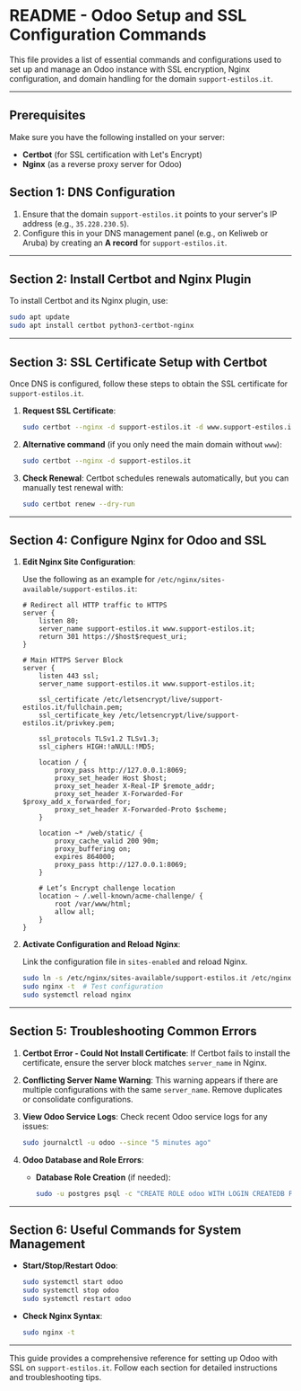 
# README - Odoo Setup and SSL Configuration Commands

This file provides a list of essential commands and configurations used to set up and manage an Odoo instance
with SSL encryption, Nginx configuration, and domain handling for the domain `support-estilos.it`.

---

## Prerequisites

Make sure you have the following installed on your server:
- **Certbot** (for SSL certification with Let's Encrypt)
- **Nginx** (as a reverse proxy server for Odoo)

## Section 1: DNS Configuration
1. Ensure that the domain `support-estilos.it` points to your server's IP address (e.g., `35.228.230.5`).
2. Configure this in your DNS management panel (e.g., on Keliweb or Aruba) by creating an **A record** for `support-estilos.it`.

---

## Section 2: Install Certbot and Nginx Plugin
To install Certbot and its Nginx plugin, use:
```bash
sudo apt update
sudo apt install certbot python3-certbot-nginx
```

---

## Section 3: SSL Certificate Setup with Certbot
Once DNS is configured, follow these steps to obtain the SSL certificate for `support-estilos.it`.

1. **Request SSL Certificate**:
   ```bash
   sudo certbot --nginx -d support-estilos.it -d www.support-estilos.it
   ```

2. **Alternative command** (if you only need the main domain without `www`):
   ```bash
   sudo certbot --nginx -d support-estilos.it
   ```

3. **Check Renewal**:
   Certbot schedules renewals automatically, but you can manually test renewal with:
   ```bash
   sudo certbot renew --dry-run
   ```

---

## Section 4: Configure Nginx for Odoo and SSL

1. **Edit Nginx Site Configuration**:

   Use the following as an example for `/etc/nginx/sites-available/support-estilos.it`:
   ```nginx
   # Redirect all HTTP traffic to HTTPS
   server {
       listen 80;
       server_name support-estilos.it www.support-estilos.it;
       return 301 https://$host$request_uri;
   }

   # Main HTTPS Server Block
   server {
       listen 443 ssl;
       server_name support-estilos.it www.support-estilos.it;

       ssl_certificate /etc/letsencrypt/live/support-estilos.it/fullchain.pem;
       ssl_certificate_key /etc/letsencrypt/live/support-estilos.it/privkey.pem;

       ssl_protocols TLSv1.2 TLSv1.3;
       ssl_ciphers HIGH:!aNULL:!MD5;

       location / {
           proxy_pass http://127.0.0.1:8069;
           proxy_set_header Host $host;
           proxy_set_header X-Real-IP $remote_addr;
           proxy_set_header X-Forwarded-For $proxy_add_x_forwarded_for;
           proxy_set_header X-Forwarded-Proto $scheme;
       }

       location ~* /web/static/ {
           proxy_cache_valid 200 90m;
           proxy_buffering on;
           expires 864000;
           proxy_pass http://127.0.0.1:8069;
       }

       # Let’s Encrypt challenge location
       location ~ /.well-known/acme-challenge/ {
           root /var/www/html;
           allow all;
       }
   }
   ```

2. **Activate Configuration and Reload Nginx**:

   Link the configuration file in `sites-enabled` and reload Nginx.
   ```bash
   sudo ln -s /etc/nginx/sites-available/support-estilos.it /etc/nginx/sites-enabled/
   sudo nginx -t  # Test configuration
   sudo systemctl reload nginx
   ```

---

## Section 5: Troubleshooting Common Errors

1. **Certbot Error - Could Not Install Certificate**:
   If Certbot fails to install the certificate, ensure the server block matches `server_name` in Nginx.

2. **Conflicting Server Name Warning**:
   This warning appears if there are multiple configurations with the same `server_name`. Remove duplicates or consolidate configurations.

3. **View Odoo Service Logs**:
   Check recent Odoo service logs for any issues:
   ```bash
   sudo journalctl -u odoo --since "5 minutes ago"
   ```

4. **Odoo Database and Role Errors**:
   - **Database Role Creation** (if needed):
     ```bash
     sudo -u postgres psql -c "CREATE ROLE odoo WITH LOGIN CREATEDB PASSWORD 'your_password';"
     ```

---

## Section 6: Useful Commands for System Management

- **Start/Stop/Restart Odoo**:
  ```bash
  sudo systemctl start odoo
  sudo systemctl stop odoo
  sudo systemctl restart odoo
  ```

- **Check Nginx Syntax**:
  ```bash
  sudo nginx -t
  ```

---

This guide provides a comprehensive reference for setting up Odoo with SSL on `support-estilos.it`. Follow each section for detailed instructions and troubleshooting tips.
